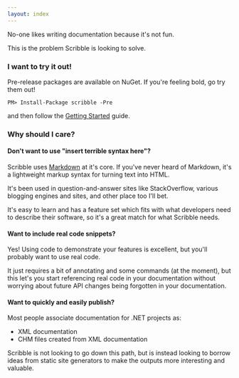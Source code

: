 ```yaml
---
layout: index
---
```


No-one likes writing documentation because it's not fun. 

This is the problem Scribble is looking to solve.

### I want to try it out!

Pre-release packages are available on NuGet. If you're feeling bold, go try them out!

<div class="nuget-badge">
  <p><code>PM&gt; Install-Package scribble -Pre</code></p>
</div>

and then follow the [Getting Started](/scribble/pages/getting-started.html) guide.

### Why should I care?

#### Don't want to use "insert terrible syntax here"?

Scribble uses [Markdown](http://daringfireball.net/projects/markdown/) at it's core. If you've never heard of Markdown, it's a lightweight markup syntax for turning text into HTML. 

It's been used in question-and-answer sites like StackOverflow, various blogging engines and sites, and other place too I'll bet. 

It's easy to learn and has a feature set which fits with what developers need to describe their software, so it's a great match for what Scribble needs.

#### Want to include real code snippets?

Yes! Using code to demonstrate your features is excellent, but you'll probably want to use real code.

It just requires a bit of annotating and some commands (at the moment), but this let's you start referencing real code in your documentation without worrying about future API changes being forgotten in your documentation.

#### Want to quickly and easily publish?

Most people associate documentation for .NET projects as:

 - XML documentation
 - CHM files created from XML documentation

Scribble is not looking to go down this path, but is instead looking to borrow ideas from static site generators to make the outputs more interesting and valuable.